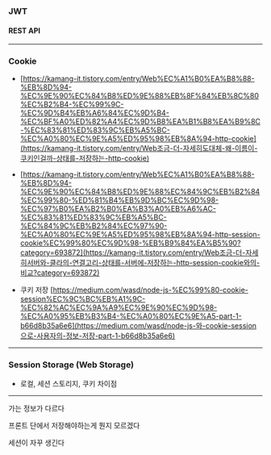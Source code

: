 ### JWT





#### REST API







------

### Cookie



- [https://kamang-it.tistory.com/entry/Web%EC%A1%B0%EA%B8%88-%EB%8D%94-%EC%9E%90%EC%84%B8%ED%9E%88%EB%8F%84%EB%8C%80%EC%B2%B4-%EC%99%9C-%EC%9D%B4%EB%A6%84%EC%9D%B4-%EC%BF%A0%ED%82%A4%EC%9D%B8%EA%B1%B8%EA%B9%8C-%EC%83%81%ED%83%9C%EB%A5%BC-%EC%A0%80%EC%9E%A5%ED%95%98%EB%8A%94-http-cookie](https://kamang-it.tistory.com/entry/Web조금-더-자세히도대체-왜-이름이-쿠키인걸까-상태를-저장하는-http-cookie)

- [https://kamang-it.tistory.com/entry/Web%EC%A1%B0%EA%B8%88-%EB%8D%94-%EC%9E%90%EC%84%B8%ED%9E%88%EC%84%9C%EB%B2%84%EC%99%80-%ED%81%B4%EB%9D%BC%EC%9D%98-%EC%97%B0%EA%B2%B0%EA%B3%A0%EB%A6%AC-%EC%83%81%ED%83%9C%EB%A5%BC-%EC%84%9C%EB%B2%84%EC%97%90-%EC%A0%80%EC%9E%A5%ED%95%98%EB%8A%94-http-session-cookie%EC%99%80%EC%9D%98-%EB%B9%84%EA%B5%90?category=693872](https://kamang-it.tistory.com/entry/Web조금-더-자세히서버와-클라의-연결고리-상태를-서버에-저장하는-http-session-cookie와의-비교?category=693872)





- 쿠키 저장 [https://medium.com/wasd/node-js-%EC%99%80-cookie-session%EC%9C%BC%EB%A1%9C-%EC%82%AC%EC%9A%A9%EC%9E%90%EC%9D%98-%EC%A0%95%EB%B3%B4-%EC%A0%80%EC%9E%A5-part-1-b66d8b35a6e6](https://medium.com/wasd/node-js-와-cookie-session으로-사용자의-정보-저장-part-1-b66d8b35a6e6)



-------

### Session Storage (Web Storage)



- 로컬, 세션 스토리지, 쿠키 차이점







---

가는 정보가 다르다 

프론트 단에서 저장해야하는게 뭔지 모르겠다

세션이 자꾸 생긴다

